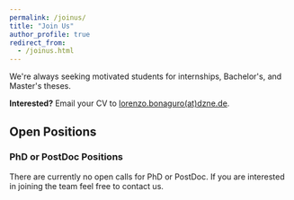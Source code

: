 ```yaml
---
permalink: /joinus/
title: "Join Us"
author_profile: true
redirect_from: 
  - /joinus.html
---
```


We're always seeking motivated students for internships, Bachelor's, and Master's theses.

**Interested?** Email your CV to <ins>lorenzo.bonaguro(at)dzne.de</ins>.

## Open Positions

### PhD or PostDoc Positions
There are currently no open calls for PhD or PostDoc. If you are interested in joining the team feel free to contact us. 